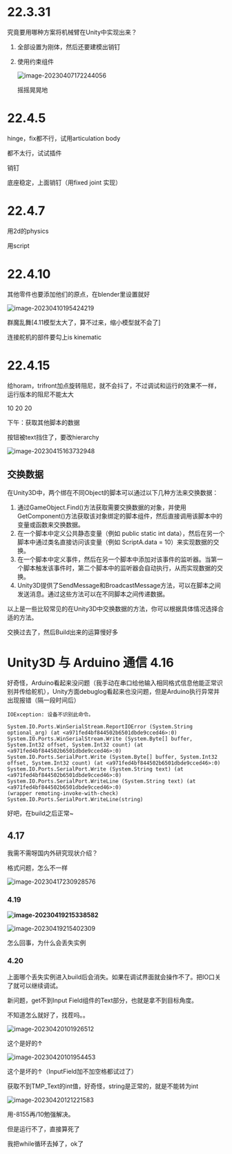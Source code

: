 # 	22.3.31

究竟要用哪种方案将机械臂在Unity中实现出来？

1. 全部设置为刚体，然后还要建模出销钉

2. 使用约束组件

   ![image-20230407172244056](C:\Users\31382\AppData\Roaming\Typora\typora-user-images\image-20230407172244056.png)

   摇摇晃晃地

#  22.4.5

hinge，fix都不行，试用articulation body

都不太行，试试插件

销钉

底座稳定，上面销钉（用fixed joint 实现）

#  22.4.7

用2d的physics

用script

#  22.4.10

其他零件也要添加他们的原点，在blender里设置就好

![image-20230410195424219](C:\Users\31382\AppData\Roaming\Typora\typora-user-images\image-20230410195424219.png)

群魔乱舞[4.11模型太大了，算不过来，缩小模型就不会了]



连接舵机的部件要勾上is kinematic

#  22.4.15

给horam，trifront加点旋转阻尼，就不会抖了，不过调试和运行的效果不一样，运行版本的阻尼不能太大

10 20 20



下午：获取其他脚本的数据



按钮被text挡住了，要改hierarchy

![image-20230415163732948](C:\Users\31382\AppData\Roaming\Typora\typora-user-images\image-20230415163732948.png)



##  交换数据

在Unity3D中，两个绑在不同Object的脚本可以通过以下几种方法来交换数据：

1. 通过GameObject.Find()方法获取需要交换数据的对象，并使用GetComponent()方法获取该对象绑定的脚本组件，然后直接调用该脚本中的变量或函数来交换数据。
2. 在一个脚本中定义公共静态变量（例如 public static int data），然后在另一个脚本中通过类名直接访问该变量（例如 ScriptA.data = 10）来实现数据的交换。
3. 在一个脚本中定义事件，然后在另一个脚本中添加对该事件的监听器。当第一个脚本触发该事件时，第二个脚本中的监听器会自动执行，从而实现数据的交换。
4. Unity3D提供了SendMessage和BroadcastMessage方法，可以在脚本之间发送消息。通过这些方法可以在不同脚本之间传递数据。

以上是一些比较常见的在Unity3D中交换数据的方法，你可以根据具体情况选择合适的方法。



交换过去了，然后Build出来的运算慢好多



#  Unity3D 与 Arduino 通信 4.16

好奇怪，Arduino看起来没问题（我手动在串口给他输入相同格式信息他能正常识别并传给舵机），Unity方面debuglog看起来也没问题，但是Arduino执行异常并出现报错（隔一段时间后）



``` 
IOException: 设备不识别此命令。

System.IO.Ports.WinSerialStream.ReportIOError (System.String optional_arg) (at <a971fed4bf844502b6501dbde9cced46>:0)
System.IO.Ports.WinSerialStream.Write (System.Byte[] buffer, System.Int32 offset, System.Int32 count) (at <a971fed4bf844502b6501dbde9cced46>:0)
System.IO.Ports.SerialPort.Write (System.Byte[] buffer, System.Int32 offset, System.Int32 count) (at <a971fed4bf844502b6501dbde9cced46>:0)
System.IO.Ports.SerialPort.Write (System.String text) (at <a971fed4bf844502b6501dbde9cced46>:0)
System.IO.Ports.SerialPort.WriteLine (System.String text) (at <a971fed4bf844502b6501dbde9cced46>:0)
(wrapper remoting-invoke-with-check) System.IO.Ports.SerialPort.WriteLine(string)
```

好吧，在build之后正常~





###  

##  4.17

我需不需呀国内外研究现状介绍？



格式问题，怎么不一样

![image-20230417230928576](C:\Users\31382\AppData\Roaming\Typora\typora-user-images\image-20230417230928576.png)

###  4.19 

**![image-20230419215338582](C:\Users\31382\AppData\Roaming\Typora\typora-user-images\image-20230419215338582.png)**

![image-20230419215402309](C:\Users\31382\AppData\Roaming\Typora\typora-user-images\image-20230419215402309.png)

怎么回事，为什么会丢失实例

###  4.20

上面哪个丢失实例进入build后会消失。如果在调试界面就会操作不了。把IO口关了就可以继续调试。



新问题，get不到Input Field组件的Text部分，也就是拿不到目标角度。

不知道怎么就好了，找茬吗。。

![image-20230420101926512](C:\Users\31382\AppData\Roaming\Typora\typora-user-images\image-20230420101926512.png)

这个是好的↑

![image-20230420101954453](C:\Users\31382\AppData\Roaming\Typora\typora-user-images\image-20230420101954453.png)

这个是坏的↑（InputField加不加空格都试过了）





获取不到TMP_Text的int值，好奇怪，string是正常的，就是不能转为int

![image-20230420121221583](C:\Users\31382\AppData\Roaming\Typora\typora-user-images\image-20230420121221583.png)



用-8155再/10勉强解决。

但是运行不了，直接算死了

我把while循环去掉了，ok了